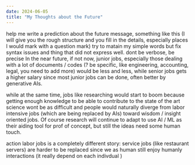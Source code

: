 ```yaml
---
date: 2024-06-05
title: "My Thoughts about the Future" 
---
```



help me write a prediction about the future message, something like this (I will give you the rough structure and you fill in the details, especially places I would mark with a question mark) try to matain my simple words but fix syntax issues and thing that did not express well. dont be verbose, be precise
In the near future, if not now, junior jobs, especially those dealing with a lot of documents / codes (? be specific, like engineering, accounting, legal, you need to add more) would be less and less, while senior jobs gets a higher salary since most junior jobs can be done, often better by generative AIs. 

while at the same time, jobs like researching would start to boom because getting enough knowledge to be able to contribute to the state of the art science wont be as difficult and people would naturally diverge from labor intensive jobs (which are being replaced by AIs) toward wisdom / insight oriented jobs. Of course research will continue to adapt to use AI / ML as their aiding tool for prof of concept, but still the ideas need some human touch. 

action labor jobs is a completely different story: service jobs (like restaurant servers) are harder to be replaced since we as human still enjoy humanly interactions (it really depend on each indivdual )